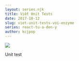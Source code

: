 ```yaml
---
layout: series.njk
title: Viết Unit Tests
date: 2017-10-12
slug: viet-unit-tests-voi-enzyme
series: react-tu-a-den-y
author: kcjpop
---
```

![](https://res.cloudinary.com/duqeezi8j/image/upload/v1517123711/How_to_Test_React_and_MobX_with_Jest_qxbmpx.png)

Unit test
